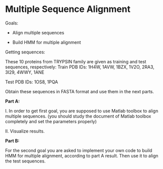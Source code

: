 # Multiple Sequence Alignment

Goals:

- Align multiple sequences

-  Build HMM for multiple alignment

Getting sequences:

These 10 proteins from TRYPSIN family are given as training and test sequences, respectively: Train PDB IDs: 1H4W, 1AVW, 1BZX, 1V2O, 2RA3, 3I29, 4WWY, 1ANE

Test PDB IDs: 1OS8, 1PQA

Obtain these sequences in FASTA format and use them in the next parts.

**Part A:**

I. In order to get first goal, you are supposed to use Matlab toolbox to align multiple sequences. (you should study the document of Matlab toolbox completely and set the parameters properly)

II. Visualize results.

**Part B:**

For the second goal you are asked to implement your own code to build HMM for multiple alignment, according to part A result. Then use it to align the test sequences.
